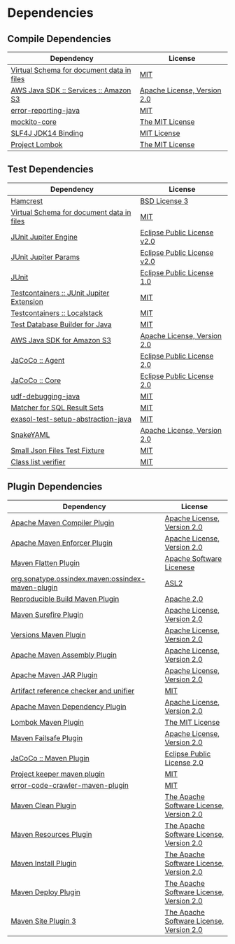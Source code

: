 <!-- @formatter:off -->
# Dependencies

## Compile Dependencies

| Dependency                                     | License                          |
| ---------------------------------------------- | -------------------------------- |
| [Virtual Schema for document data in files][0] | [MIT][1]                         |
| [AWS Java SDK :: Services :: Amazon S3][2]     | [Apache License, Version 2.0][3] |
| [error-reporting-java][4]                      | [MIT][1]                         |
| [mockito-core][6]                              | [The MIT License][7]             |
| [SLF4J JDK14 Binding][8]                       | [MIT License][9]                 |
| [Project Lombok][10]                           | [The MIT License][11]            |

## Test Dependencies

| Dependency                                      | License                           |
| ----------------------------------------------- | --------------------------------- |
| [Hamcrest][12]                                  | [BSD License 3][13]               |
| [Virtual Schema for document data in files][0]  | [MIT][1]                          |
| [JUnit Jupiter Engine][16]                      | [Eclipse Public License v2.0][17] |
| [JUnit Jupiter Params][16]                      | [Eclipse Public License v2.0][17] |
| [JUnit][20]                                     | [Eclipse Public License 1.0][21]  |
| [Testcontainers :: JUnit Jupiter Extension][22] | [MIT][23]                         |
| [Testcontainers :: Localstack][22]              | [MIT][23]                         |
| [Test Database Builder for Java][26]            | [MIT][1]                          |
| [AWS Java SDK for Amazon S3][2]                 | [Apache License, Version 2.0][3]  |
| [JaCoCo :: Agent][30]                           | [Eclipse Public License 2.0][31]  |
| [JaCoCo :: Core][30]                            | [Eclipse Public License 2.0][31]  |
| [udf-debugging-java][34]                        | [MIT][1]                          |
| [Matcher for SQL Result Sets][36]               | [MIT][1]                          |
| [exasol-test-setup-abstraction-java][38]        | [MIT][1]                          |
| [SnakeYAML][40]                                 | [Apache License, Version 2.0][41] |
| [Small Json Files Test Fixture][42]             | [MIT][1]                          |
| [Class list verifier][44]                       | [MIT][1]                          |

## Plugin Dependencies

| Dependency                                              | License                                        |
| ------------------------------------------------------- | ---------------------------------------------- |
| [Apache Maven Compiler Plugin][46]                      | [Apache License, Version 2.0][47]              |
| [Apache Maven Enforcer Plugin][48]                      | [Apache License, Version 2.0][47]              |
| [Maven Flatten Plugin][50]                              | [Apache Software Licenese][41]                 |
| [org.sonatype.ossindex.maven:ossindex-maven-plugin][52] | [ASL2][41]                                     |
| [Reproducible Build Maven Plugin][54]                   | [Apache 2.0][41]                               |
| [Maven Surefire Plugin][56]                             | [Apache License, Version 2.0][47]              |
| [Versions Maven Plugin][58]                             | [Apache License, Version 2.0][47]              |
| [Apache Maven Assembly Plugin][60]                      | [Apache License, Version 2.0][47]              |
| [Apache Maven JAR Plugin][62]                           | [Apache License, Version 2.0][47]              |
| [Artifact reference checker and unifier][64]            | [MIT][1]                                       |
| [Apache Maven Dependency Plugin][66]                    | [Apache License, Version 2.0][47]              |
| [Lombok Maven Plugin][68]                               | [The MIT License][1]                           |
| [Maven Failsafe Plugin][70]                             | [Apache License, Version 2.0][47]              |
| [JaCoCo :: Maven Plugin][72]                            | [Eclipse Public License 2.0][31]               |
| [Project keeper maven plugin][74]                       | [MIT][1]                                       |
| [error-code-crawler-maven-plugin][76]                   | [MIT][1]                                       |
| [Maven Clean Plugin][78]                                | [The Apache Software License, Version 2.0][41] |
| [Maven Resources Plugin][80]                            | [The Apache Software License, Version 2.0][41] |
| [Maven Install Plugin][82]                              | [The Apache Software License, Version 2.0][41] |
| [Maven Deploy Plugin][84]                               | [The Apache Software License, Version 2.0][41] |
| [Maven Site Plugin 3][86]                               | [The Apache Software License, Version 2.0][41] |

[30]: https://www.eclemma.org/jacoco/index.html
[4]: https://github.com/exasol/error-reporting-java
[0]: https://github.com/exasol/virtual-schema-common-document-files
[41]: http://www.apache.org/licenses/LICENSE-2.0.txt
[10]: https://projectlombok.org
[56]: https://maven.apache.org/surefire/maven-surefire-plugin/
[78]: http://maven.apache.org/plugins/maven-clean-plugin/
[2]: https://aws.amazon.com/sdkforjava
[1]: https://opensource.org/licenses/MIT
[6]: https://github.com/mockito/mockito
[58]: http://www.mojohaus.org/versions-maven-plugin/
[13]: http://opensource.org/licenses/BSD-3-Clause
[46]: https://maven.apache.org/plugins/maven-compiler-plugin/
[20]: http://junit.org
[31]: https://www.eclipse.org/legal/epl-2.0/
[72]: https://www.jacoco.org/jacoco/trunk/doc/maven.html
[3]: https://aws.amazon.com/apache2.0
[7]: https://github.com/mockito/mockito/blob/main/LICENSE
[11]: https://projectlombok.org/LICENSE
[36]: https://github.com/exasol/hamcrest-resultset-matcher
[54]: http://zlika.github.io/reproducible-build-maven-plugin
[9]: http://www.opensource.org/licenses/mit-license.php
[16]: https://junit.org/junit5/
[40]: https://bitbucket.org/snakeyaml/snakeyaml
[50]: https://www.mojohaus.org/flatten-maven-plugin/flatten-maven-plugin
[12]: http://hamcrest.org/JavaHamcrest/
[8]: http://www.slf4j.org
[80]: http://maven.apache.org/plugins/maven-resources-plugin/
[64]: https://github.com/exasol/artifact-reference-checker-maven-plugin
[38]: https://github.com/exasol/exasol-test-setup-abstraction-java
[44]: https://github.com/exasol/java-class-list-extractor
[62]: https://maven.apache.org/plugins/maven-jar-plugin/
[74]: https://github.com/exasol/project-keeper
[70]: https://maven.apache.org/surefire/maven-failsafe-plugin/
[26]: https://github.com/exasol/test-db-builder-java
[68]: http://anthonywhitford.com/lombok.maven/lombok-maven-plugin/
[23]: http://opensource.org/licenses/MIT
[21]: http://www.eclipse.org/legal/epl-v10.html
[42]: https://github.com/exasol/small-json-files-test-fixture
[66]: https://maven.apache.org/plugins/maven-dependency-plugin/
[47]: https://www.apache.org/licenses/LICENSE-2.0.txt
[48]: https://maven.apache.org/enforcer/maven-enforcer-plugin/
[17]: https://www.eclipse.org/legal/epl-v20.html
[82]: http://maven.apache.org/plugins/maven-install-plugin/
[52]: https://sonatype.github.io/ossindex-maven/maven-plugin/
[22]: https://testcontainers.org
[34]: https://github.com/exasol/udf-debugging-java
[84]: http://maven.apache.org/plugins/maven-deploy-plugin/
[86]: http://maven.apache.org/plugins/maven-site-plugin/
[76]: https://github.com/exasol/error-code-crawler-maven-plugin
[60]: https://maven.apache.org/plugins/maven-assembly-plugin/
